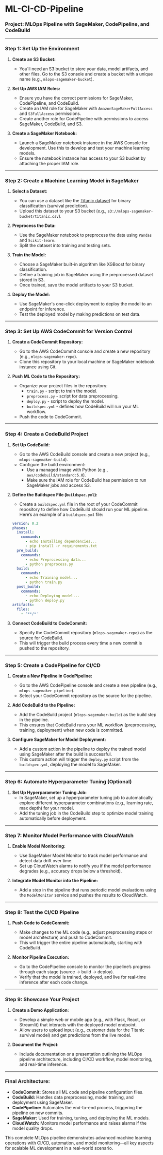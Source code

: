 # ML-CI-CD-Pipeline
### **Project: MLOps Pipeline with SageMaker, CodePipeline, and CodeBuild**

---

### **Step 1: Set Up the Environment**

1. **Create an S3 Bucket:**
   - You'll need an S3 bucket to store your data, model artifacts, and other files. Go to the S3 console and create a bucket with a unique name (e.g., `mlops-sagemaker-bucket`).

2. **Set Up AWS IAM Roles:**
   - Ensure you have the correct permissions for SageMaker, CodePipeline, and CodeBuild.
   - Create an IAM role for SageMaker with `AmazonSageMakerFullAccess` and `S3FullAccess` permissions.
   - Create another role for CodePipeline with permissions to access SageMaker, CodeBuild, and S3.

3. **Create a SageMaker Notebook:**
   - Launch a SageMaker notebook instance in the AWS Console for development. Use this to develop and test your machine learning models.
   - Ensure the notebook instance has access to your S3 bucket by attaching the proper IAM role.

---

### **Step 2: Create a Machine Learning Model in SageMaker**

1. **Select a Dataset:**
   - You can use a dataset like the [Titanic dataset](https://www.kaggle.com/c/titanic/data) for binary classification (survival prediction).
   - Upload this dataset to your S3 bucket (e.g., `s3://mlops-sagemaker-bucket/titanic.csv`).

2. **Preprocess the Data:**
   - Use the SageMaker notebook to preprocess the data using `Pandas` and `Scikit-learn`.
   - Split the dataset into training and testing sets.

3. **Train the Model:**
   - Choose a SageMaker built-in algorithm like XGBoost for binary classification.
   - Define a training job in SageMaker using the preprocessed dataset stored in S3.
   - Once trained, save the model artifacts to your S3 bucket.

4. **Deploy the Model:**
   - Use SageMaker's one-click deployment to deploy the model to an endpoint for inference.
   - Test the deployed model by making predictions on test data.

---

### **Step 3: Set Up AWS CodeCommit for Version Control**

1. **Create a CodeCommit Repository:**
   - Go to the AWS CodeCommit console and create a new repository (e.g., `mlops-sagemaker-repo`).
   - Clone this repository to your local machine or SageMaker notebook instance using Git.

2. **Push ML Code to the Repository:**
   - Organize your project files in the repository:
     - `train.py` - script to train the model.
     - `preprocess.py` - script for data preprocessing.
     - `deploy.py` - script to deploy the model.
     - `buildspec.yml` - defines how CodeBuild will run your ML workflow.
   - Push the code to CodeCommit.

---

### **Step 4: Create a CodeBuild Project**

1. **Set Up CodeBuild:**
   - Go to the AWS CodeBuild console and create a new project (e.g., `mlops-sagemaker-build`).
   - Configure the build environment:
     - Use a managed image with Python (e.g., `aws/codebuild/standard:5.0`).
     - Make sure the IAM role for CodeBuild has permission to run SageMaker jobs and access S3.
   
2. **Define the Buildspec File (`buildspec.yml`):**
   - Create a `buildspec.yml` file in the root of your CodeCommit repository to define how CodeBuild should run your ML pipeline. Here’s an example of a `buildspec.yml` file:

   ```yaml
   version: 0.2
   phases:
     install:
       commands:
         - echo Installing dependencies...
         - pip install -r requirements.txt
     pre_build:
       commands:
         - echo Preprocessing data...
         - python preprocess.py
     build:
       commands:
         - echo Training model...
         - python train.py
     post_build:
       commands:
         - echo Deploying model...
         - python deploy.py
   artifacts:
     files:
       - '**/*'
   ```

3. **Connect CodeBuild to CodeCommit:**
   - Specify the CodeCommit repository (`mlops-sagemaker-repo`) as the source for CodeBuild.
   - This will trigger the build process every time a new commit is pushed to the repository.

---

### **Step 5: Create a CodePipeline for CI/CD**

1. **Create a New Pipeline in CodePipeline:**
   - Go to the AWS CodePipeline console and create a new pipeline (e.g., `mlops-sagemaker-pipeline`).
   - Select your CodeCommit repository as the source for the pipeline.

2. **Add CodeBuild to the Pipeline:**
   - Add the CodeBuild project (`mlops-sagemaker-build`) as the build step in the pipeline.
   - This ensures that CodeBuild runs your ML workflow (preprocessing, training, deployment) when new code is committed.

3. **Configure SageMaker for Model Deployment:**
   - Add a custom action in the pipeline to deploy the trained model using SageMaker after the build is successful.
   - This custom action will trigger the `deploy.py` script from the `buildspec.yml`, deploying the model to SageMaker.

---

### **Step 6: Automate Hyperparameter Tuning (Optional)**

1. **Set Up Hyperparameter Tuning Job:**
   - In SageMaker, set up a hyperparameter tuning job to automatically explore different hyperparameter combinations (e.g., learning rate, max depth) for your model.
   - Add the tuning job in the CodeBuild step to optimize model training automatically before deployment.

---

### **Step 7: Monitor Model Performance with CloudWatch**

1. **Enable Model Monitoring:**
   - Use SageMaker Model Monitor to track model performance and detect data drift over time.
   - Set up CloudWatch alarms to notify you if the model performance degrades (e.g., accuracy drops below a threshold).

2. **Integrate Model Monitor into the Pipeline:**
   - Add a step in the pipeline that runs periodic model evaluations using the `ModelMonitor` service and pushes the results to CloudWatch.

---

### **Step 8: Test the CI/CD Pipeline**

1. **Push Code to CodeCommit:**
   - Make changes to the ML code (e.g., adjust preprocessing steps or model architecture) and push to CodeCommit.
   - This will trigger the entire pipeline automatically, starting with CodeBuild.

2. **Monitor Pipeline Execution:**
   - Go to the CodePipeline console to monitor the pipeline’s progress through each stage (source -> build -> deploy).
   - Verify that the model is trained, deployed, and live for real-time inference after each code change.

---

### **Step 9: Showcase Your Project**

1. **Create a Demo Application:**
   - Develop a simple web or mobile app (e.g., with Flask, React, or Streamlit) that interacts with the deployed model endpoint.
   - Allow users to upload input (e.g., customer data for the Titanic survival model) and get predictions from the live model.

2. **Document the Project:**
   - Include documentation or a presentation outlining the MLOps pipeline architecture, including CI/CD workflow, model monitoring, and real-time inference.

---

### **Final Architecture:**
- **CodeCommit:** Stores all ML code and pipeline configuration files.
- **CodeBuild:** Handles data preprocessing, model training, and deployment using SageMaker.
- **CodePipeline:** Automates the end-to-end process, triggering the pipeline on new commits.
- **SageMaker:** Used for training, tuning, and deploying the ML models.
- **CloudWatch:** Monitors model performance and raises alarms if the model quality drops.

This complete MLOps pipeline demonstrates advanced machine learning operations with CI/CD, automation, and model monitoring—all key aspects for scalable ML development in a real-world scenario.
